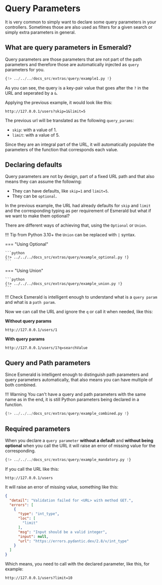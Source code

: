 # Query Parameters

It is very common to simply want to declare some query parameters in your controllers. Sometimes those are also used
as filters for a given search or simply extra parameters in general.

## What are query parameters in Esmerald?

Query parameters are those parameters that are not part of the path parameters and therefore those are automatically
injected as `query` parameters for you.

```python
{!> ../../../docs_src/extras/query/example1.py !}
```

As you can see, the query is a key-pair value that goes after the `?` in the URL and seperated by a `&`.

Applying the previous example, it would look like this:

```shell
http://127.0.0.1/users?skip=1&limit=5
```

The previous url will be translated as the following `query_params`:

- `skip`: with a value of 1.
- `limit`: with a value of 5.

Since they are an integral part of the URL, it will automatically populate the parameters of the function that corresponds
each value.

## Declaring defaults

Query parameters are not by design, part of a fixed URL path and that also means they can assume the following:

- They can have defaults, like `skip=1` and `limit=5`.
- They can be `optional`.

In the previous example, the URL had already defaults for `skip` and `limit` and the corresponding typing as per requirement
of Esmerald but what if we want to make them optional?

There are different ways of achieving that, using the `Optional` or `Union`.

!!! Tip
    from Python 3.10+ the `Union` can be replaced with `|` syntax.


=== "Using Optional"

    ```python
    {!> ../../../docs_src/extras/query/example_optional.py !}
    ```

=== "Using Union"

    ```python
    {!> ../../../docs_src/extras/query/example_union.py !}
    ```

!!! Check
    Esmerald is intelligent enough to understand what is a `query param` and what is a `path param`.

Now we can call the URL and ignore the `q` or call it when needed, like this:

**Without query params**

```shell
http://127.0.0.1/users/1
```

**With query params**

```shell
http://127.0.0.1/users/1?q=searchValue
```

## Query and Path parameters

Since Esmerald is intelligent enough to distinguish path parameters and query parameters automatically, that also means
you can have multiple of both combined.

!!! Warning
    You can't have a query and path parameters with the same name as in the end, it is still Python parameters being
    declared in a function.

```python
{!> ../../../docs_src/extras/query/example_combined.py !}
```

## Required parameters

When you declare a `query parameter` **without a default** and **without being optional** when you call the URL
it will raise an error of missing value for the corresponding.

```python
{!> ../../../docs_src/extras/query/example_mandatory.py !}
```

If you call the URL like this:

```
http://127.0.0.1/users
```

It will raise an error of missing value, something like this:

```json
{
  "detail": "Validation failed for <URL> with method GET.",
  "errors": [
    {
      "type": "int_type",
      "loc": [
        "limit"
      ],
      "msg": "Input should be a valid integer",
      "input": null,
      "url": "https://errors.pydantic.dev/2.8/v/int_type"
    }
  ]
}
```

Which means, you need to call with the declared parameter, like this, for example:

```shell
http://127.0.0.1/users?limit=10
```
